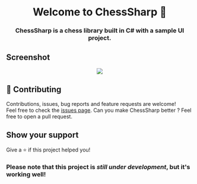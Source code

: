 <h1 align="center">Welcome to ChessSharp 👋</h1>

<h3 align="center">ChessSharp is a chess library built in C# with a sample UI project.</h3>

## Screenshot

<p align="center">
  <img src="https://user-images.githubusercontent.com/31348972/62772795-c8ecb300-baa0-11e9-80a0-fc334f643547.png">
</p>

## 🤝 Contributing

Contributions, issues, bug reports and feature requests are welcome!<br />Feel free to check the [issues page](https://github.com/Youssef1313/ChessSharp/issues).
Can you make ChessSharp better ? Feel free to open a pull request.

## Show your support

Give a ⭐️ if this project helped you!

### Please note that this project is *still under development*, but it's working well!
